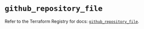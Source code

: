 # `github_repository_file`

Refer to the Terraform Registry for docs: [`github_repository_file`](https://registry.terraform.io/providers/integrations/github/6.5.0/docs/resources/repository_file).
